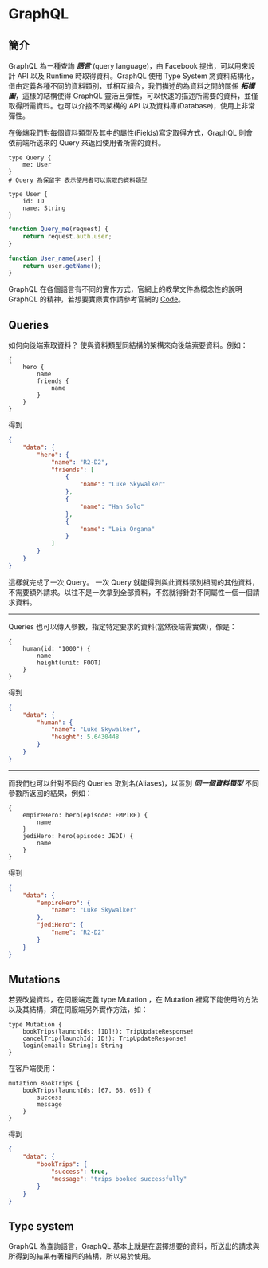 # GraphQL

## 簡介

GraphQL 為ㄧ種查詢 _**語言**_ (query language)，由 Facebook 提出，可以用來設計 API 以及 Runtime 時取得資料。GraphQL 使用 Type System 將資料結構化，借由定義各種不同的資料類別，並相互組合，我們描述的為資料之間的關係 _**拓樸圖**_，這樣的結構使得 GraphQL 靈活且彈性，可以快速的描述所需要的資料，並僅取得所需資料。也可以介接不同架構的 API 以及資料庫(Database)，使用上非常彈性。

在後端我們對每個資料類型及其中的屬性(Fields)寫定取得方式，GraphQL 則會依前端所送來的 Query 來返回使用者所需的資料。

```gql
type Query {
	me: User
}
# Query 為保留字 表示使用者可以索取的資料類型

type User {
	id: ID
	name: String
}
```

```javascript
function Query_me(request) {
	return request.auth.user;
}

function User_name(user) {
	return user.getName();
}
```

GraphQL 在各個語言有不同的實作方式，官網上的教學文件為概念性的說明 GraphQL 的精神，若想要實際實作請參考官網的 [Code](https://graphql.org/code/)。

## Queries

如何向後端索取資料？ 使與資料類型同結構的架構來向後端索要資料。例如：

```gql
{
	hero {
		name
		friends {
			name
		}
	}
}
```

得到

```json
{
	"data": {
		"hero": {
			"name": "R2-D2",
			"friends": [
				{
					"name": "Luke Skywalker"
				},
				{
					"name": "Han Solo"
				},
				{
					"name": "Leia Organa"
				}
			]
		}
	}
}
```

這樣就完成了一次 Query。 一次 Query 就能得到與此資料類別相關的其他資料，不需要額外請求。以往不是一次拿到全部資料，不然就得針對不同屬性一個一個請求資料。

---

Queries 也可以傳入參數，指定特定要求的資料(當然後端需實做)，像是：

```gql
{
	human(id: "1000") {
		name
		height(unit: FOOT)
	}
}
```

得到

```json
{
	"data": {
		"human": {
			"name": "Luke Skywalker",
			"height": 5.6430448
		}
	}
}
```

---

而我們也可以針對不同的 Queries 取別名(Aliases)，以區別 _**同一個資料類型**_ 不同參數所返回的結果，例如：

```gql
{
	empireHero: hero(episode: EMPIRE) {
		name
	}
	jediHero: hero(episode: JEDI) {
		name
	}
}
```

得到

```json
{
	"data": {
		"empireHero": {
			"name": "Luke Skywalker"
		},
		"jediHero": {
			"name": "R2-D2"
		}
	}
}
```

## Mutations

若要改變資料，在伺服端定義 type Mutation ，在 Mutation 裡寫下能使用的方法以及其結構，須在伺服端另外實作方法，如：

```gql
type Mutation {
	bookTrips(launchIds: [ID]!): TripUpdateResponse!
	cancelTrip(launchId: ID!): TripUpdateResponse!
	login(email: String): String
}
```

在客戶端使用：

```gql
mutation BookTrips {
	bookTrips(launchIds: [67, 68, 69]) {
		success
		message
	}
}
```

得到

```json
{
	"data": {
		"bookTrips": {
			"success": true,
			"message": "trips booked successfully"
		}
	}
}
```

## Type system

GraphQL 為查詢語言，GraphQL 基本上就是在選擇想要的資料，所送出的請求與所得到的結果有著相同的結構，所以易於使用。
